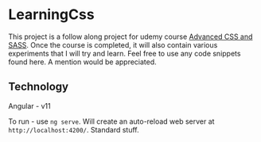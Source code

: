 # LearningCss

This project is a follow along project for udemy course [Advanced CSS and SASS](https://www.udemy.com/course/advanced-css-and-sass/).
Once the course is completed, it will also contain various experiments that I will try and learn.
Feel free to use any code snippets found here. A mention would be appreciated.

## Technology

Angular - v11

To run - use `ng serve`. Will create an auto-reload web server at `http://localhost:4200/`. Standard stuff.

